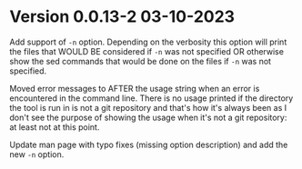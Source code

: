 # Version 0.0.13-2 03-10-2023

Add support of `-n` option. Depending on the verbosity this option will print
the files that WOULD BE considered if `-n` was not specified OR otherwise show
the sed commands that would be done on the files if `-n` was not specified.

Moved error messages to AFTER the usage string when an error is encountered in
the command line. There is no usage printed if the directory the tool is run in
is not a git repository and that's how it's always been as I don't see the
purpose of showing the usage when it's not a git repository: at least not at
this point.

Update man page with typo fixes (missing option description) and add the new
`-n` option.
